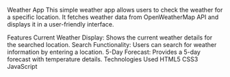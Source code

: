 Weather App
This simple weather app allows users to check the weather for a specific location. It fetches weather data from OpenWeatherMap API and displays it in a user-friendly interface.

Features
Current Weather Display: Shows the current weather details for the searched location.
Search Functionality: Users can search for weather information by entering a location.
5-Day Forecast: Provides a 5-day forecast with temperature details.
Technologies Used
HTML5
CSS3
JavaScript
